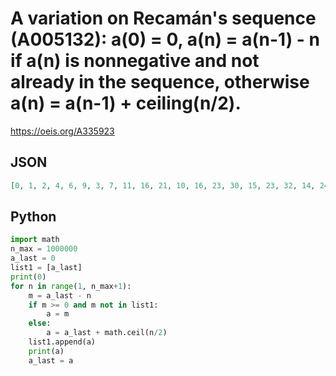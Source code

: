 # A variation on Recamán's sequence \(A005132\): a\(0\) \= 0, a\(n\) \= a\(n\-1\) \- n if a\(n\) is nonnegative and not already in the sequence, otherwise a\(n\) \= a\(n\-1\) \+ ceiling\(n/2\)\.
https://oeis.org/A335923
## JSON
```JSON
[0, 1, 2, 4, 6, 9, 3, 7, 11, 16, 21, 10, 16, 23, 30, 15, 23, 32, 14, 24, 34, 13, 24, 36, 12, 25, 38, 52, 66, 37, 52, 68, 84, 51, 17, 35, 53, 72, 91, 111, 71, 92, 50, 72, 28, 51, 5, 29, 53, 78, 103, 129, 77, 104, 131, 76, 20, 49, 78, 19, 49, 80, 18, 50, 82, 115]
```
## Python
```Python
import math
n_max = 1000000
a_last = 0
list1 = [a_last]
print(0)
for n in range(1, n_max+1):
    m = a_last - n
    if m >= 0 and m not in list1:
        a = m
    else:
        a = a_last + math.ceil(n/2)
    list1.append(a)
    print(a)
    a_last = a
```
